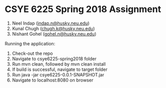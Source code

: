 # CSYE 6225 Spring 2018 Assignment

1. Neel Indap (indap.n@husky.neu.edu)
2. Kunal Chugh (chugh.k@husky.neu.edu)
3. Nishant Gohel (gohel.n@husky.neu.edu)


Running the application:

1. Check-out the repo
2. Navigate to csye6225-spring2018 folder
3. Run mvn clean, followed by mvn clean install
4. If build is successful, navigate to target folder
5. Run java -jar csye6225-0.0.1-SNAPSHOT.jar
6. Navigate to localhost:8080 on browser
